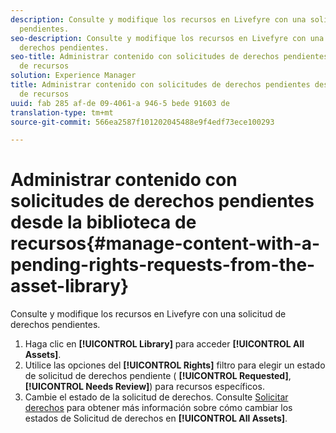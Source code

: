 ```yaml
---
description: Consulte y modifique los recursos en Livefyre con una solicitud de derechos
  pendientes.
seo-description: Consulte y modifique los recursos en Livefyre con una solicitud de
  derechos pendientes.
seo-title: Administrar contenido con solicitudes de derechos pendientes desde la biblioteca
  de recursos
solution: Experience Manager
title: Administrar contenido con solicitudes de derechos pendientes desde la biblioteca
  de recursos
uuid: fab 285 af-de 09-4061-a 946-5 bede 91603 de
translation-type: tm+mt
source-git-commit: 566ea2587f101202045488e9f4edf73ece100293

---
```



# Administrar contenido con solicitudes de derechos pendientes desde la biblioteca de recursos{#manage-content-with-a-pending-rights-requests-from-the-asset-library}

Consulte y modifique los recursos en Livefyre con una solicitud de derechos pendientes.

1. Haga clic en **[!UICONTROL Library]** para acceder **[!UICONTROL All Assets]**.
1. Utilice las opciones del **[!UICONTROL Rights]** filtro para elegir un estado de solicitud de derechos pendiente ( **[!UICONTROL Requested]**, **[!UICONTROL Needs Review]**) para recursos específicos.
1. Cambie el estado de la solicitud de derechos. Consulte [Solicitar derechos](../c-how-requesting-rights-works/c-how-requesting-rights-works.md#c_how_requesting_rights_works) para obtener más información sobre cómo cambiar los estados de Solicitud de derechos en **[!UICONTROL All Assets]**.
